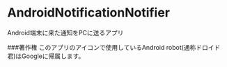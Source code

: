 ﻿# AndroidNotificationNotifier
Android端末に来た通知をPCに送るアプリ

###著作権
このアプリのアイコンで使用しているAndroid robot(通称ドロイド君)はGoogleに帰属します。

